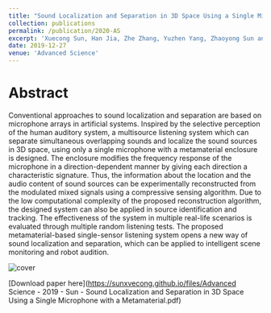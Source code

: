 ```yaml
---
title: "Sound Localization and Separation in 3D Space Using a Single Microphone with a Metamaterial Enclosure (Inside Back Cover)"
collection: publications
permalink: /publication/2020-AS
excerpt: 'Xuecong Sun, Han Jia, Zhe Zhang, Yuzhen Yang, Zhaoyong Sun and Jun Yang.'
date: 2019-12-27
venue: 'Advanced Science'
---
```


Abstract
======
Conventional approaches to sound localization and separation are based on microphone arrays in artificial systems. Inspired by the selective perception of the human auditory system, a multisource listening system which can separate simultaneous overlapping sounds and localize the sound sources in 3D space, using only a single microphone with a metamaterial enclosure is designed. The enclosure modifies the frequency response of the microphone in a direction-dependent manner by giving each direction a characteristic signature. Thus, the information about the location and the audio content of sound sources can be experimentally reconstructed from the modulated mixed signals using a compressive sensing algorithm. Due to the low computational complexity of the proposed reconstruction algorithm, the designed system can also be applied in source identification and tracking. The effectiveness of the system in multiple real-life scenarios is evaluated through multiple random listening tests. The proposed metamaterial-based single-sensor listening system opens a new way of sound localization and separation, which can be applied to intelligent scene monitoring and robot audition.

![cover](https://github.com/sunxvecong/sunxvecong.github.io/blob/master/images/2020AS.png?raw=true)

[Download paper here](https://sunxvecong.github.io/files/Advanced Science - 2019 - Sun - Sound Localization and Separation in 3D Space Using a Single Microphone with a Metamaterial.pdf)
